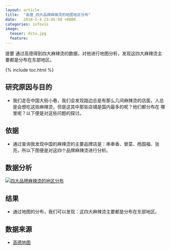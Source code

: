 ```yaml
---
layout: article
title:  "高德_四大品牌麻辣烫的地图地区分布"
date:   2018-1-4 23:45:50 +0800
categories: infovis
image:
  teaser: ditu.jpg
  feature: 
---
```

提要
通过高德得到四大麻辣烫的数据，对他进行地图分析，发现这四大麻辣烫主要都是分布在东部地区。

{% include toc.html %}

## 研究原因与目的
* 我们走在中国大街小巷，我们会发现路边总是有那么几间麻辣烫的店面，人总是会想吃这些麻辣烫，但是这其中那些店铺是国内最多的呢？他们都分布在 哪里呢？以下便是对这些问题的探讨。

## 依据
* 通过查询我发现中国的麻辣烫的主要品牌店是：串串香、冒菜、杨国福、张亮，所以下图便是对这四个品牌麻辣烫进行分析。

## 数据分析
<div class='tableauPlaceholder' id='viz1515166609220' style='position: relative'>
     <noscript><a href='#'><img alt='四大品牌麻辣烫的地区分布 ' src='https:&#47;&#47;public.tableau.com&#47;static&#47;images&#47;_1&#47;_18268&#47;sheet0&#47;1_rss.png' style='border: none' />
     </a></noscript><object class='tableauViz'  style='display:none;'><param name='host_url' value='https%3A%2F%2Fpublic.tableau.com%2F' /> <param name='embed_code_version' value='3' /> <param name='site_root' value='' /><param name='name' value='_18268&#47;sheet0' /><param name='tabs' value='no' /><param name='toolbar' value='yes' /><param name='static_image' value='https:&#47;&#47;public.tableau.com&#47;static&#47;images&#47;_1&#47;_18268&#47;sheet0&#47;1.png' /> <param name='animate_transition' value='yes' /><param name='display_static_image' value='yes' /><param name='display_spinner' value='yes' /><param name='display_overlay' value='yes' /><param name='display_count' value='yes' />
     </object>
</div>                
<script type='text/javascript'>                    var divElement = document.getElementById('viz1515166609220');                    var vizElement = divElement.getElementsByTagName('object')[0];                    vizElement.style.width='100%';vizElement.style.height=(divElement.offsetWidth*0.75)+'px';                    var scriptElement = document.createElement('script');                    scriptElement.src = 'https://public.tableau.com/javascripts/api/viz_v1.js';                    vizElement.parentNode.insertBefore(scriptElement, vizElement);                
</script>


## 结果
* 通过地图的分布，我们可以发现：这四大麻辣烫主要都是分布在东部地区。



## 数据来源
* [高德地图](https://ditu.amap.com/)







